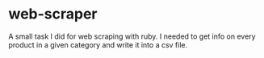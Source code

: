 # web-scraper
A small task I did for web scraping with ruby.
I needed to get info on every product in a given category
and write it into a csv file.
